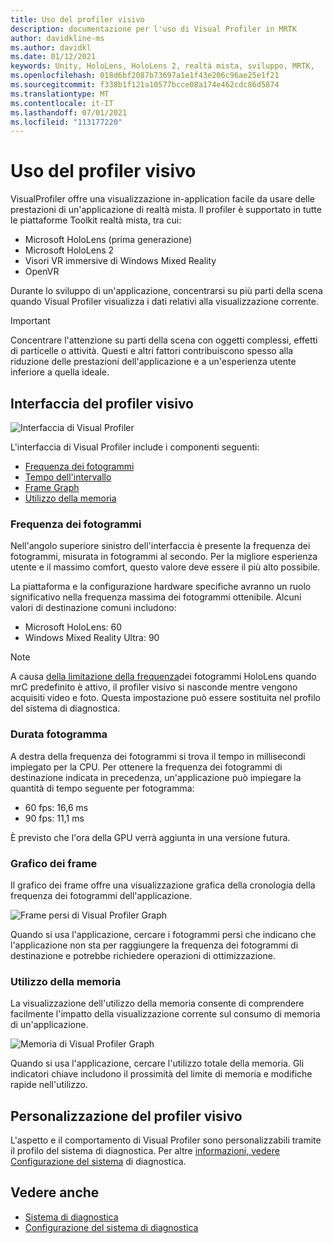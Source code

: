 ```yaml
---
title: Uso del profiler visivo
description: documentazione per l'uso di Visual Profiler in MRTK
author: davidkline-ms
ms.author: davidkl
ms.date: 01/12/2021
keywords: Unity, HoloLens, HoloLens 2, realtà mista, sviluppo, MRTK,
ms.openlocfilehash: 018d6bf2087b73697a1e1f43e206c96ae25e1f21
ms.sourcegitcommit: f338b1f121a10577bcce08a174e462cdc86d5874
ms.translationtype: MT
ms.contentlocale: it-IT
ms.lasthandoff: 07/01/2021
ms.locfileid: "113177220"
---
```

# <a name="using-the-visual-profiler"></a>Uso del profiler visivo

VisualProfiler offre una visualizzazione in-application facile da usare delle prestazioni di un'applicazione di realtà mista. Il profiler è supportato in tutte le piattaforme Toolkit realtà mista, tra cui:

- Microsoft HoloLens (prima generazione)
- Microsoft HoloLens 2
- Visori VR immersive di Windows Mixed Reality
- OpenVR

Durante lo sviluppo di un'applicazione, concentrarsi su più parti della scena quando Visual Profiler visualizza i dati relativi alla visualizzazione corrente.

> [!IMPORTANT]
> Concentrare l'attenzione su parti della scena con oggetti complessi, effetti di particelle o attività. Questi e altri fattori contribuiscono spesso alla riduzione delle prestazioni dell'applicazione e a un'esperienza utente inferiore a quella ideale.

## <a name="visual-profiler-interface"></a>Interfaccia del profiler visivo

![Interfaccia di Visual Profiler](../images/diagnostics/VisualProfiler.png)

L'interfaccia di Visual Profiler include i componenti seguenti:

- [Frequenza dei fotogrammi](#frame-rate)
- [Tempo dell'intervallo](#frame-time)
- [Frame Graph](#frame-graph)
- [Utilizzo della memoria](#memory-utilization)

### <a name="frame-rate"></a>Frequenza dei fotogrammi

Nell'angolo superiore sinistro dell'interfaccia è presente la frequenza dei fotogrammi, misurata in fotogrammi al secondo. Per la migliore esperienza utente e il massimo comfort, questo valore deve essere il più alto possibile.

La piattaforma e la configurazione hardware specifiche avranno un ruolo significativo nella frequenza massima dei fotogrammi ottenibile. Alcuni valori di destinazione comuni includono:

- Microsoft HoloLens: 60
- Windows Mixed Reality Ultra: 90

> [!NOTE]
> A causa [della limitazione della frequenza](/windows/mixed-reality/mixed-reality-capture-for-developers#what-to-expect-when-mrc-is-enabled-on-hololens)dei fotogrammi HoloLens quando mrC predefinito è attivo, il profiler visivo si nasconde mentre vengono acquisiti video e foto. Questa impostazione può essere sostituita nel profilo del sistema di diagnostica.

### <a name="frame-time"></a>Durata fotogramma

A destra della frequenza dei fotogrammi si trova il tempo in millisecondi impiegato per la CPU. Per ottenere la frequenza dei fotogrammi di destinazione indicata in precedenza, un'applicazione può impiegare la quantità di tempo seguente per fotogramma:

- 60 fps: 16,6 ms
- 90 fps: 11,1 ms

È previsto che l'ora della GPU verrà aggiunta in una versione futura.

### <a name="frame-graph"></a>Grafico dei frame

Il grafico dei frame offre una visualizzazione grafica della cronologia della frequenza dei fotogrammi dell'applicazione.

![Frame persi di Visual Profiler Graph](../images/diagnostics/VisualProfilerMissedFrames.png)

Quando si usa l'applicazione, cercare i fotogrammi persi che indicano che l'applicazione non sta per raggiungere la frequenza dei fotogrammi di destinazione e potrebbe richiedere operazioni di ottimizzazione.

### <a name="memory-utilization"></a>Utilizzo della memoria

La visualizzazione dell'utilizzo della memoria consente di comprendere facilmente l'impatto della visualizzazione corrente sul consumo di memoria di un'applicazione.

![Memoria di Visual Profiler Graph](../images/diagnostics/VisualProfilerMemory.png)

Quando si usa l'applicazione, cercare l'utilizzo totale della memoria. Gli indicatori chiave includono il prossimità del limite di memoria e modifiche rapide nell'utilizzo.

## <a name="customizing-the-visual-profiler"></a>Personalizzazione del profiler visivo

L'aspetto e il comportamento di Visual Profiler sono personalizzabili tramite il profilo del sistema di diagnostica. Per altre [informazioni, vedere Configurazione del sistema](configuring-diagnostics.md) di diagnostica.

## <a name="see-also"></a>Vedere anche

- [Sistema di diagnostica](diagnostics-system-getting-started.md)
- [Configurazione del sistema di diagnostica](configuring-diagnostics.md)
